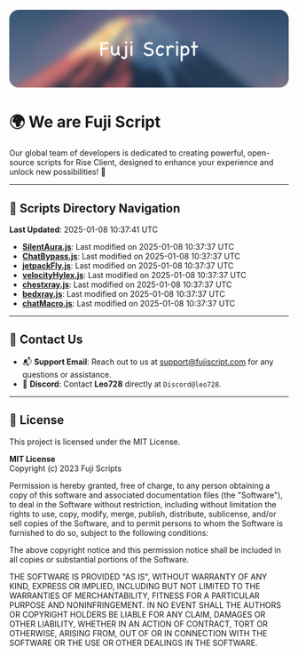 ![Banner](.github/b.webp)

# 🌍 **We are Fuji Script**

Our global team of developers is dedicated to creating powerful, open-source scripts for Rise Client, designed to enhance your experience and unlock new possibilities! 🌟

---
<!-- SCRIPTS_NAVIGATION_START -->
## 📂 **Scripts Directory Navigation**

**Last Updated**: 2025-01-08 10:37:41 UTC

- **[SilentAura.js](scripts/SilentAura.js)**: Last modified on 2025-01-08 10:37:37 UTC
- **[ChatBypass.js](scripts/ChatBypass.js)**: Last modified on 2025-01-08 10:37:37 UTC
- **[jetpackFly.js](scripts/jetpackFly.js)**: Last modified on 2025-01-08 10:37:37 UTC
- **[velocityHylex.js](scripts/velocityHylex.js)**: Last modified on 2025-01-08 10:37:37 UTC
- **[chestxray.js](scripts/chestxray.js)**: Last modified on 2025-01-08 10:37:37 UTC
- **[bedxray.js](scripts/bedxray.js)**: Last modified on 2025-01-08 10:37:37 UTC
- **[chatMacro.js](scripts/chatMacro.js)**: Last modified on 2025-01-08 10:37:37 UTC

<!-- SCRIPTS_NAVIGATION_END -->

---

## 💬 **Contact Us**  
- 📬 **Support Email**: Reach out to us at [support@fujiscript.com](mailto:support@fujiscript.com) for any questions or assistance.  
- 💬 **Discord**: Contact **Leo728** directly at `Discord@leo728`.

---

## 📜 **License**

This project is licensed under the MIT License.  

**MIT License**  
Copyright (c) 2023 Fuji Scripts  

Permission is hereby granted, free of charge, to any person obtaining a copy of this software and associated documentation files (the "Software"), to deal in the Software without restriction, including without limitation the rights to use, copy, modify, merge, publish, distribute, sublicense, and/or sell copies of the Software, and to permit persons to whom the Software is furnished to do so, subject to the following conditions:  

The above copyright notice and this permission notice shall be included in all copies or substantial portions of the Software.  

THE SOFTWARE IS PROVIDED "AS IS", WITHOUT WARRANTY OF ANY KIND, EXPRESS OR IMPLIED, INCLUDING BUT NOT LIMITED TO THE WARRANTIES OF MERCHANTABILITY, FITNESS FOR A PARTICULAR PURPOSE AND NONINFRINGEMENT. IN NO EVENT SHALL THE AUTHORS OR COPYRIGHT HOLDERS BE LIABLE FOR ANY CLAIM, DAMAGES OR OTHER LIABILITY, WHETHER IN AN ACTION OF CONTRACT, TORT OR OTHERWISE, ARISING FROM, OUT OF OR IN CONNECTION WITH THE SOFTWARE OR THE USE OR OTHER DEALINGS IN THE SOFTWARE.  
